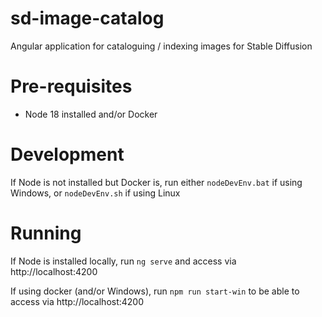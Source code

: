# sd-image-catalog
Angular application for cataloguing / indexing images for Stable Diffusion

# Pre-requisites
- Node 18 installed and/or Docker

# Development
If Node is not installed but Docker is, run either `nodeDevEnv.bat` if using Windows, or `nodeDevEnv.sh` if using Linux

# Running
If Node is installed locally, run `ng serve` and access via http://localhost:4200

If using docker (and/or Windows), run `npm run start-win` to be able to access via http://localhost:4200
